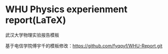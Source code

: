 # WHU Physics experienment report(LaTeX)
武汉大学物理实验报告模板

基于电信学院傅宇千的模板修改：https://github.com/fyqqyf/WHU-Report.git

